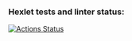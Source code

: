 ### Hexlet tests and linter status:
[![Actions Status](https://github.com/memsets/python-project-49/workflows/hexlet-check/badge.svg)](https://github.com/memsets/python-project-49/actions)
